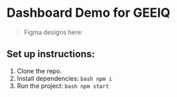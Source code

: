 # Dashboard Demo for GEEIQ

> Figma designs here: 

## Set up instructions:

1. Clone the repo.
2. Install dependencies: 
    ``bash
        npm i
    ``
3. Run the project:
    ``bash
        npm start
    ``
